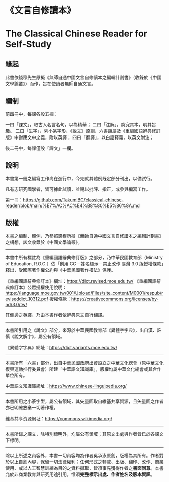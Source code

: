 # 《文言自修讀本》

# The Classical Chinese Reader for Self-Study

## 緣起

此書依錢穆先生原擬《無師自通中國文言自修讀本之編輯計劃書》（收錄於《中國文學論叢》）而作，旨在使讀者無師自通文言。

## 編制

前四冊中，每課各設五欄：

一曰「課文」，取古人名言名句，以為精華；
二曰「注解」，窮究其本，明其旨趣。
二曰「生字」，列小篆字形、《說文》原訓、六書類屬及《重編國語辭典修訂版》中對應文中之義，附以英譯；
四曰「翻譯」，以白話釋義，以英文附注；

後二冊中，每課僅設「課文」一欄。

## 說明

本書第一冊之編寫工作尚在進行中，今先就其體例既定部分刊出，以備試行。

凡有志研究國學者，皆可據此試讀，並賜以批評、指正，或參與編寫工作。

第一冊：https://github.com/TakumiBC/classical-chinese-reader/blob/main/%E7%AC%AC%E4%B8%80%E5%86%8A.md

## 版權

本書之編制、體例，乃參照錢穆所擬《無師自通中國文言自修讀本之編輯計劃書》之構想，該文收錄於《中國文學論叢》。

---

本書中所有標註為《重編國語辭典修訂版》之部分，乃中華民國教育部（Ministry of Education, R.O.C.）依「創用 CC－姓名標示－禁止改作 臺灣 3.0 版授權條款」釋出，受國際著作權公約與《中華民國著作權法》保護。

《重編國語辭典修訂本》網址：https://dict.revised.moe.edu.tw/
《重編國語辭典修訂本》公眾授權使用說明：https://language.moe.gov.tw/001/Upload/Files/site_content/M0001/respub/reviseddict_10312.pdf
授權條款：https://creativecommons.org/licenses/by-nd/3.0/tw/  

其側邊之英譯，乃由本書作者依辭典原文自行翻譯。

---

本書所引用之《說文》部分，來源於中華民國教育部《異體字字典》，出自漢．許慎《說文解字》，屬公有領域。

《異體字字典》網址：https://dict.variants.moe.edu.tw/

---

本書所有「六書」部分，出自中華民國政府出資設立之中華文化總會（原中華文化復興運動推行委員會）所建「中華語文知識庫」，版權均屬中華文化總會或其合作單位所有。

中華語文知識庫網址：https://www.chinese-linguipedia.org/

---

本書所用之小篆字型，屬公有領域，其矢量圖取自維基共享資源，且矢量圖之作者亦已明確放棄一切著作權。

维基共享资源網址：https://commons.wikimedia.org/

---

本書所錄之課文，除特別標明外，均屬公有領域；其原文出處與作者皆已於各課文下標明。

---

除以上所述之內容外，本書一切內容均為作者吳承泳原創，版權為其所有。作者對於以上自創內容，保留一切法律權利；任何形式之轉載、出版、翻印、改作、商業使用、或以人工智慧訓練為目的之資料擷取，皆須事先獲得作者之**書面同意**。本書允於非商業教育與研究用途引用，惟須**完整標示出處、作者姓名及版本資訊**。
